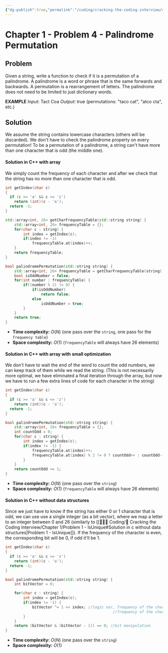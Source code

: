 ```yaml
---
{"dg-publish":true,"permalink":"/coding/cracking-the-coding-interview/chapter-1/problem-4-palindrome-permutation/","created":"2022-08-06T10:21:12.587+02:00","updated":"2023-01-24T11:51:23.215+01:00"}
---
```


# Chapter 1 - Problem 4 - Palindrome Permutation
## Problem
Given a string, write a function to check if it is a permutation of a palindrome. A palindrome is a word or phrase that is the same forwards and backwards. A permutation is a rearrangement of letters. 
The palindrome does not need to be limited to just dictionary words.

**EXAMPLE**
_Input_: Tact Coa
_Output_: true (permutations: "taco cat", "atco cta", etc.)

## Solution
We assume the string contains lowercase characters (others will be discarded).
We don't have to check the palindrome property on every permutation!
To be a permutation of a palindrome, a string can't have more than one character that is odd (the middle one).

#### Solution in C++ with array
We simply count the frequency of each character and after we check that the string has no more than one character that is odd.
```cpp
int getIndex(char c)
{
  if (c >= 'a' && c <= 'z')
    return (int)(c - 'a');
  return -1;
}

std::array<int, 26> getCharFrequencyTable(std::string string) {
    std::array<int, 26> frequencyTable = {};
    for(char c : string) {
        int index = getIndex(c);
        if(index != -1)
            frequencyTable.at(index)++;
    }
    return frequencyTable;
}

bool palindromePermutation(std::string string) {
    std::array<int, 26> frequencyTable = getCharFrequencyTable(string);
    bool isOddNumber = false;
    for(int number : frequencyTable) {
        if((number % 2) != 0) {
            if(isOddNumber)
                return false;
            else
                isOddNumber = true;
        }
    }
    return true;
}
```
- **Time complexity:** $O(N)$ (one pass over the `string`, one pass for the `frequency table`)
- **Space complexity:** $O(1)$ (`frequencyTable` will always have 26 elements)

#### Solution in C++ with array with small optimization
We don't have to wait the end of the word to count the odd numbers, we can keep track of them while we read the string. (This is not necessarily more optimal, we have eliminated a final iteration through the array, but now we have to run a few extra lines of code for each character in the string)
```cpp
int getIndex(char c)
{
  if (c >= 'a' && c <= 'z')
    return (int)(c - 'a');
  return -1;
}

bool palindromePermutation(std::string string) {
    std::array<int, 26> frequencyTable = {};
    int countOdd = 0;
    for(char c : string) {
        int index = getIndex(c);
        if(index != -1) {
            frequencyTable.at(index)++;
            frequencyTable.at(index) % 2 != 0 ? countOdd++ : countOdd--;
        }
    }
    return countOdd <= 1;
}
```
- **Time complexity:** $O(N)$ (one pass over the `string`)
- **Space complexity:** $O(1)$ (`frequencyTable` will always have 26 elements)

#### Solution in C++ without data structures
Since we just have to know if the string has either 0 or 1 character that is odd, we can use use a single integer (as a bit vector), where we map a letter to an integer between 0 and 26 (similarly to [[👨🏼‍💻 Coding/📝 Cracking the Coding Interview/Chapter 1/Problem 1 - IsUnique#Solution in c without data structures\|Problem 1 - IsUnique]]). 
If the frequency of the character is even, the corresponding bit will be 0, if odd it'll be 1.

```cpp
int getIndex(char c)
{
  if (c >= 'a' && c <= 'z')
    return (int)(c - 'a');
  return -1;
}

bool palindromePermutation(std::string string) {
    int bitVector = 0;

    for(char c : string) {
        int index = getIndex(c);
        if(index != -1) {
            bitVector ^= 1 << index; //logic xor, frequency of the character even -> 0
                                                //frequency of the character odd -> 1   
        }
    }
    return (bitVector & (bitVector - 1)) == 0; //bit manipulation
}
```
- **Time complexity:** $O(N)$ (one pass over the `string`)
- **Space complexity:** $O(1)$